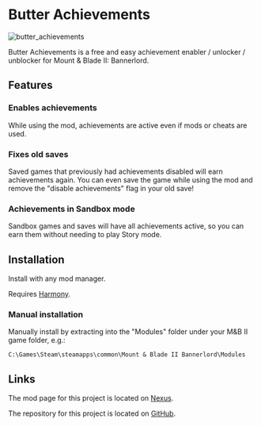 # Butter Achievements

![butter_achievements](https://user-images.githubusercontent.com/1896945/199608500-616d1831-2d1a-4fc8-bbd4-ac241acdae07.png)

Butter Achievements is a free and easy achievement enabler / unlocker / unblocker for Mount & Blade II: Bannerlord.

## Features

### Enables achievements

While using the mod, achievements are active even if mods or cheats are used.

### Fixes old saves

Saved games that previously had achievements disabled will earn achievements again. You can even save the game while using the mod and remove the "disable achievements" flag in your old save!

### Achievements in Sandbox mode

Sandbox games and saves will have all achievements active, so you can earn them without needing to play Story mode.

## Installation

Install with any mod manager.

Requires [Harmony](https://www.nexusmods.com/mountandblade2bannerlord/mods/2006).

### Manual installation

Manually install by extracting into the "Modules" folder under your M&B II game folder, e.g.:

`C:\Games\Steam\steamapps\common\Mount & Blade II Bannerlord\Modules`

## Links

The mod page for this project is located on [Nexus](https://www.nexusmods.com/mountandblade2bannerlord/mods/4629).

The repository for this project is located on [GitHub](https://github.com/jzebedee/ButterAchievements).
